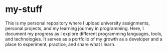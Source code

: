 # my-stuff
This is my personal repository where I upload university assignments, personal projects, and my learning journey in programming. Here, I document my progress as I explore different programming languages, tools, and technologies. It serves as a portfolio of my growth as a developer and a place to experiment, practice, and share what I learn.
